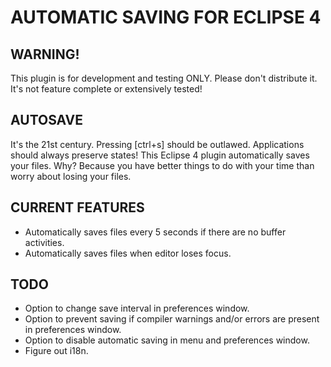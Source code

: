 AUTOMATIC SAVING FOR ECLIPSE 4
==============================

WARNING! 
--------
This plugin is for development and testing ONLY. Please don't distribute it. It's not feature complete or extensively tested!

AUTOSAVE
--------
It's the 21st century. Pressing [ctrl+s] should be outlawed. 
Applications should always preserve states! This Eclipse 4 
plugin automatically saves your files. Why? Because you have 
better things to do with your time than worry about losing
your files.

CURRENT FEATURES
----------------
* Automatically saves files every 5 seconds if there are no buffer activities.
* Automatically saves files when editor loses focus.

TODO
----
* Option to change save interval in preferences window.
* Option to prevent saving if compiler warnings and/or errors are present in preferences window.
* Option to disable automatic saving in menu and preferences window.
* Figure out i18n.
